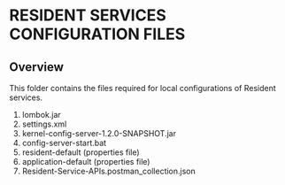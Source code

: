 # RESIDENT SERVICES CONFIGURATION FILES

## Overview

This folder contains the files required for local configurations of Resident services.

1. lombok.jar 
2. settings.xml
3. kernel-config-server-1.2.0-SNAPSHOT.jar
4. config-server-start.bat
5. resident-default (properties file)
6. application-default (properties file)
7. Resident-Service-APIs.postman_collection.json
